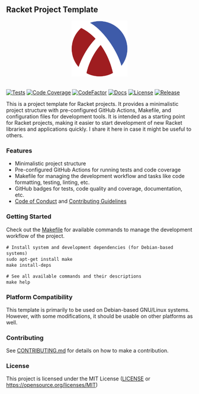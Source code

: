 ## Racket Project Template

<div align="center">
  <picture>
    <img alt="Racket Logo" src="logo.svg" height="30%" width="30%">
  </picture>
</div>
<br>

[![Tests](https://img.shields.io/github/actions/workflow/status/habedi/template-racket-project/tests.yml?label=tests&style=flat&labelColor=282c34&logo=github)](https://github.com/habedi/template-racket-project/actions/workflows/tests.yml)
[![Code Coverage](https://img.shields.io/codecov/c/github/habedi/template-racket-project?label=coverage&style=flat&labelColor=282c34&logo=codecov)](https://codecov.io/gh/habedi/template-racket-project)
[![CodeFactor](https://img.shields.io/codefactor/grade/github/habedi/template-racket-project?label=code%20quality&style=flat&labelColor=282c34&logo=codefactor)](https://www.codefactor.io/repository/github/habedi/template-racket-project)
[![Docs](https://img.shields.io/badge/docs-latest-007ec6?label=docs&style=flat&labelColor=282c34&logo=readthedocs)](docs)
[![License](https://img.shields.io/badge/license-MIT-007ec6?label=license&style=flat&labelColor=282c34&logo=open-source-initiative)](https://github.com/habedi/template-racket-project)
[![Release](https://img.shields.io/github/release/habedi/template-racket-project.svg?label=release&style=flat&labelColor=282c34&logo=github)](https://github.com/habedi/template-racket-project/releases/latest)

This is a project template for Racket projects.
It provides a minimalistic project structure with pre-configured GitHub Actions, Makefile,
and configuration files for development tools.
It is intended as a starting point for Racket projects, making it easier to start development of new Racket libraries
and applications quickly.
I share it here in case it might be useful to others.

### Features

- Minimalistic project structure
- Pre-configured GitHub Actions for running tests and code coverage
- Makefile for managing the development workflow and tasks like code formatting, testing, linting, etc.
- GitHub badges for tests, code quality and coverage, documentation, etc.
- [Code of Conduct](CODE_OF_CONDUCT.md) and [Contributing Guidelines](CONTRIBUTING.md)

### Getting Started

Check out the [Makefile](Makefile) for available commands to manage the development workflow of the project.

```shell
# Install system and development dependencies (for Debian-based systems)
sudo apt-get install make
make install-deps
```

```shell
# See all available commands and their descriptions
make help
```

### Platform Compatibility

This template is primarily to be used on Debian-based GNU/Linux systems. However, with some modifications,
it should be usable on other platforms as well.

### Contributing

See [CONTRIBUTING.md](CONTRIBUTING.md) for details on how to make a contribution.

### License

This project is licensed under the MIT License ([LICENSE](LICENSE) or https://opensource.org/licenses/MIT)
